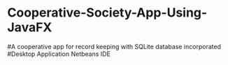 # Cooperative-Society-App-Using-JavaFX
#A cooperative app for record keeping with SQLite database incorporated 
#Desktop Application
Netbeans IDE

